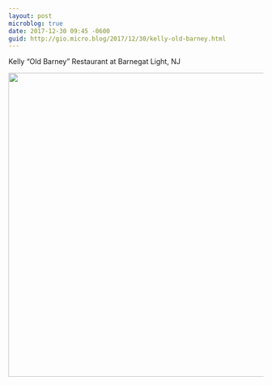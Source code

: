 ```yaml
---
layout: post
microblog: true
date: 2017-12-30 09:45 -0600
guid: http://gio.micro.blog/2017/12/30/kelly-old-barney.html
---
```

Kelly “Old Barney” Restaurant at Barnegat Light, NJ

<img src="http://gio.micro.blog/uploads/2017/4a4506c9f7.jpg" width="600" height="600" />
